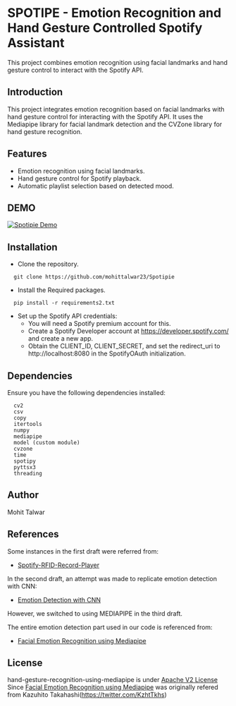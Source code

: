 # SPOTIPE - Emotion Recognition and Hand Gesture Controlled Spotify Assistant

This project combines emotion recognition using facial landmarks and hand gesture control to interact with the Spotify API.


## Introduction

This project integrates emotion recognition based on facial landmarks with hand gesture control for interacting with the Spotify API. It uses the Mediapipe library for facial landmark detection and the CVZone library for hand gesture recognition.

## Features

- Emotion recognition using facial landmarks.
- Hand gesture control for Spotify playback.
- Automatic playlist selection based on detected mood.

## DEMO

[![Spotipie Demo](https://img.youtube.com/vi/UxPueFpvLFE/0.jpg)](https://www.youtube.com/watch?v=UxPueFpvLFE)


## Installation


- Clone the repository.

```plaintext
  git clone https://github.com/mohittalwar23/Spotipie
```

- Install the Required packages.

```plaintext
  pip install -r requirements2.txt
```

- Set up the Spotify API credentials:
  - You will need a Spotify premium account for this.
  - Create a Spotify Developer account at https://developer.spotify.com/ and create a new app.
  - Obtain the CLIENT_ID, CLIENT_SECRET, and set the redirect_uri to http://localhost:8080 in the SpotifyOAuth initialization.

## Dependencies

Ensure you have the following dependencies installed:

```plaintext
  cv2
  csv
  copy
  itertools
  numpy
  mediapipe
  model (custom module)
  cvzone
  time
  spotipy
  pyttsx3
  threading
```

## Author 

Mohit Talwar

## References

Some instances in the first draft were referred from:

- [Spotify-RFID-Record-Player](https://github.com/talaexe/Spotify-RFID-Record-Player)

In the second draft, an attempt was made to replicate emotion detection with CNN:

- [Emotion Detection with CNN](https://github.com/datamagic2020/Emotion_detection_with_CNN/tree/main)

However, we switched to using MEDIAPIPE in the third draft.

The entire emotion detection part used in our code is referenced from:

- [Facial Emotion Recognition using Mediapipe](https://github.com/REWTAO/Facial-emotion-recognition-using-mediapipe)

## License

hand-gesture-recognition-using-mediapipe is under [Apache V2 License](https://github.com/mohittalwar23/Spotipie/blob/main/LICENSE)
Since [Facial Emotion Recognition using Mediapipe](https://github.com/REWTAO/Facial-emotion-recognition-using-mediapipe) was originally refered from Kazuhito Takahashi(https://twitter.com/KzhtTkhs)



















